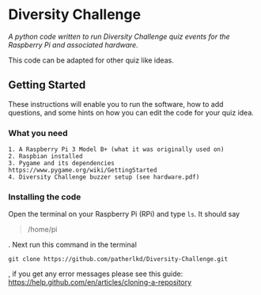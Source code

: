 # Diversity Challenge

*A python code written to run Diversity Challenge quiz events for the Raspberry Pi and associated hardware.*

This code can be adapted for other quiz like ideas.

## Getting Started

These instructions will enable you to run the software, how to add questions, and some hints on how you can edit the code for your quiz idea.

### What you need

```
1. A Raspberry Pi 3 Model B+ (what it was originally used on)
2. Raspbian installed
3. Pygame and its dependencies https://www.pygame.org/wiki/GettingStarted
4. Diversity Challenge buzzer setup (see hardware.pdf)
```

### Installing the code

Open the terminal on your Raspberry Pi (RPi) and type `ls`. It should say

> /home/pi

. Next run this command in the terminal

```
git clone https://github.com/patherlkd/Diversity-Challenge.git
```
, if you get any error messages please see this guide: https://help.github.com/en/articles/cloning-a-repository
